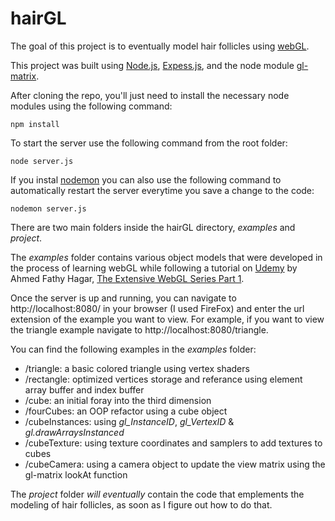 # hairGL
The goal of this project is to eventually model hair follicles using [webGL](https://get.webgl.org).

This project was built using [Node.js](https://nodejs.org/en/),  [Expess.js](https://expressjs.com), and the node module [gl-matrix](https://www.npmjs.com/package/gl-matrix).

After cloning the repo, you'll just need to install the necessary node modules using the following command: 
```
npm install
``` 

To start the server use the following command from the root folder:
```
node server.js 

```

If you instal [nodemon](https://nodemon.io/) you can also use the following command to automatically restart the server everytime you save a change to the code: 
```
nodemon server.js
```

There are two main folders inside the hairGL directory, *examples* and  *project*.  

The *examples* folder contains various object models that were developed in the process of learning webGL while following a tutorial on [Udemy](https://www.udemy.com) by Ahmed Fathy Hagar, [The Extensive WebGL Series Part 1](https://www.udemy.com/the-extensive-webgl-series-part1-low-level-basics/). 

Once the server is up and running, you can navigate to http://localhost:8080/ in your browser (I used FireFox) and enter the url extension of the example you want to view.  For example, if you want to view the triangle example navigate to http://localhost:8080/triangle. 

You can find the following examples in the *examples* folder: 
- /triangle: a basic colored triangle using vertex shaders
- /rectangle: optimized vertices storage and referance using element array buffer and index buffer 
- /cube: an initial foray into the third dimension 
- /fourCubes: an OOP refactor using a cube object
- /cubeInstances: using *gl_InstanceID*, *gl_VertexID* & *gl.drawArraysInstanced* 
- /cubeTexture: using texture coordinates and samplers to add textures to cubes
- /cubeCamera: using a camera object to update the view matrix using the gl-matrix lookAt function

The *project* folder *will eventually* contain the code that emplements the modeling of hair follicles, as soon as I figure out how to do that.  